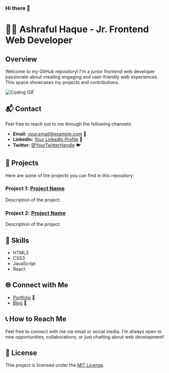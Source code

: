 ### Hi there 👋
# 👨‍💻 Ashraful Haque - Jr. Frontend Web Developer

## Overview

Welcome to my GitHub repository! I'm a junior frontend web developer passionate about creating engaging and user-friendly web experiences. This space showcases my projects and contributions.

![Coding GIF](https://i.ibb.co/bLnCVYs/coding-gif.gif)


## 📬 Contact

Feel free to reach out to me through the following channels:

- **Email:** your.email@example.com 📧
- **LinkedIn:** [Your LinkedIn Profile](https://www.linkedin.com/in/yourusername/) 🔗
- **Twitter:** [@YourTwitterHandle](https://twitter.com/YourTwitterHandle) 🐦

## 🚀 Projects

Here are some of the projects you can find in this repository:

### Project 1: [Project Name](link-to-project)

Description of the project.

### Project 2: [Project Name](link-to-project)

Description of the project.

## 🔧 Skills

- HTML5
- CSS3
- JavaScript
- React

## 🌐 Connect with Me

- [Portfolio](https://your-portfolio-website.com) 💼
- [Blog](https://your-blog-website.com) 📝

## 📞 How to Reach Me

Feel free to connect with me via email or social media. I'm always open to new opportunities, collaborations, or just chatting about web development!

## 📝 License

This project is licensed under the [MIT License](LICENSE).

<!--
**AshrafulHaquebd/AshrafulHaquebd** is a ✨ _special_ ✨ repository because its `README.md` (this file) appears on your GitHub profile.

Here are some ideas to get you started:

- 🔭 I’m currently working on ...
- 🌱 I’m currently learning ...
- 👯 I’m looking to collaborate on ...
- 🤔 I’m looking for help with ...
- 💬 Ask me about ...
- 📫 How to reach me: ...
- 😄 Pronouns: ...
- ⚡ Fun fact: ...
-->
